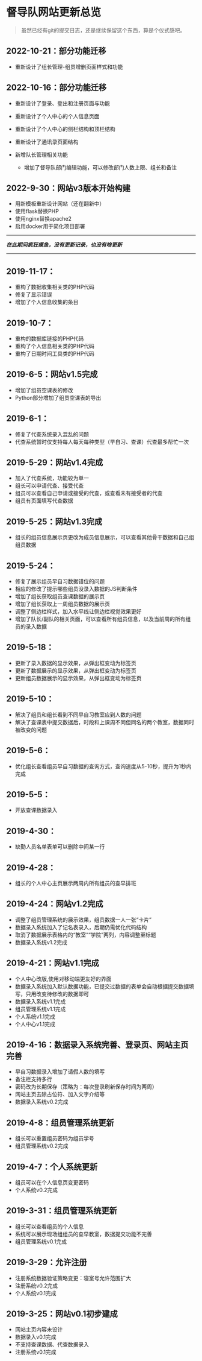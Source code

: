 
# 督导队网站更新总览

> 虽然已经有git的提交日志，还是继续保留这个东西，算是个仪式感吧。

## 2022-10-21：部分功能迁移

* 重新设计了组长管理-组员增删页面样式和功能

## 2022-10-16：部分功能迁移

* 重新设计了登录、登出和注册页面与功能
* 重新设计了个人中心的个人信息页面
* 重新设计了个人中心的侧栏结构和顶栏结构
* 重新设计了通讯录页面结构
* 新增队长管理相关功能

  * 增加了督导队部门编辑功能，可以修改部门人数上限、组长和备注

## 2022-9-30：网站v3版本开始构建

* 用新模板重新设计网站（还在翻新中）
* 使用flask替换PHP
* 使用nginx替换apache2
* 启用docker用于简化项目部署

---

***在此期间疯狂摸鱼，没有更新记录，也没有啥更新***

---

## 2019-11-17：

* 重构了数据收集相关类的PHP代码
* 修复了显示错误
* 增加了个人信息收集的条目

## 2019-10-7：

* 重构的数据库链接的PHP代码
* 重构了个人信息相关类的PHP代码
* 重构了日期时间工具类的PHP代码

## 2019-6-5：网站v1.5完成

* 增加了组员空课表的修改
* Python部分增加了组员空课表的导出

## 2019-6-1：

* 修复了代查系统录入混乱的问题
* 代查系统暂时仅支持每人每天每种类型（早自习、查课）代查最多帮忙一次

## 2019-5-29：网站v1.4完成

* 加入了代查系统，功能较为单一
* 组长可以申请代查、接受代查
* 组员可以查看自己申请或接受的代查，或查看未有接受者的代查
* 组员有页面填写代查数据

## 2019-5-25：网站v1.3完成

* 组长的组员信息展示页更改为成员信息展示，可以查看其他骨干数据和自己组组员数据

## 2019-5-24：

* 修复了展示组员早自习数据错位的问题
* 相应的修改了提示哪些组员没录入数据的JS判断条件
* 增加了组长获取组员查课数据的展示页
* 增加了组长获取上一周组员数据的展示页
* 调整了侧边栏样式，加入水平线让侧边栏视觉效果更好
* 增加了队长/副队的相关页面，可以查看所有组员信息，以及当前周的所有组员的录入数据

## 2019-5-18：

* 更新了录入数据的显示效果，从弹出框变动为标签页
* 更新了数据展示的显示效果，从弹出框变动为标签页
* 更新组员数据展示的显示效果，从弹出框变动为标签页

## 2019-5-10：

* 解决了组员和组长看到不同早自习教室应到人数的问题
* 解决了查课表中提交数据后，时段和上课周不同但同名的两个教室，数据同时被改变的问题

## 2019-5-6：

* 优化组长查看组员早自习数据的查询方式，查询速度从5-10秒，提升为1秒内完成

## 2019-5-5：

* 开放查课数据录入

## 2019-4-30：

* 缺勤人员名单表单可以删除中间某一行

## 2019-4-28：

* 组长的个人中心主页展示两周内所有组员的查早排班

## 2019-4-24：网站v1.2完成

* 调整了组员管理系统的展示效果，组员数据一人一张“卡片”
* 数据录入系统加入了记名表录入，后期仍需优化代码结构
* 取消了数据展示表格内的“教室”“学院”两列，内容调整至标题
* 数据录入系统v1.2完成

## 2019-4-21：网站v1.1完成

* 个人中心改版,使用对移动端更友好的界面
* 数据录入系统加入默认数据功能，已提交过数据的表单会自动根据提交数据填写，只用改变待修改的数据即可
* 数据录入系统v1.1完成
* 组员管理系统v1.1完成
* 个人系统v1.1完成
* 个人中心v1.1完成

## 2019-4-16：数据录入系统完善、登录页、网站主页完善

* 早自习数据录入增加了请假人数的填写
* 备注栏支持多行
* 密码改为长期保存（策略为：每次登录刷新保存时间为两周）
* 网站主页去除占位符、加入文字介绍等
* 数据录入系统v0.2完成

## 2019-4-8：组员管理系统更新

* 组长可以重置组员密码为组员学号
* 组员管理系统v0.2完成

## 2019-4-7：个人系统更新

* 组员可以在个人信息页变更密码
* 个人系统v0.2完成

## 2019-3-31：组员管理系统更新

* 组长可以查看组员的个人信息
* 系统可以展示现场组组员的查早教室，数据提交功能不完善
* 组员管理系统v0.1完成

## 2019-3-29：允许注册

* 注册系统数据验证策略变更：寝室号允许范围扩大
* 注册系统v0.2完成
* 个人系统v0.1完成

## 2019-3-25：网站v0.1初步建成

* 网站主页内容未设计
* 数据录入v0.1完成
* 不支持查课数据、代查数据录入
* 注册系统v0.1完成
